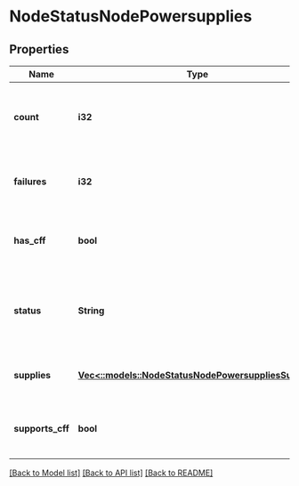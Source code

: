 # NodeStatusNodePowersupplies

## Properties
Name | Type | Description | Notes
------------ | ------------- | ------------- | -------------
**count** | **i32** | Count of how many power supplies are supported. | [optional] [default to null]
**failures** | **i32** | Count of how many power supplies have failed. | [optional] [default to null]
**has_cff** | **bool** | Does this node have a CFF power supply. | [optional] [default to null]
**status** | **String** | A descriptive status string for this node&#39;s power supplies. | [optional] [default to null]
**supplies** | [**Vec<::models::NodeStatusNodePowersuppliesSupply>**](NodeStatusNodePowersuppliesSupply.md) | List of this node&#39;s power supplies. | [optional] [default to null]
**supports_cff** | **bool** | Does this node support CFF power supplies. | [optional] [default to null]

[[Back to Model list]](../README.md#documentation-for-models) [[Back to API list]](../README.md#documentation-for-api-endpoints) [[Back to README]](../README.md)


